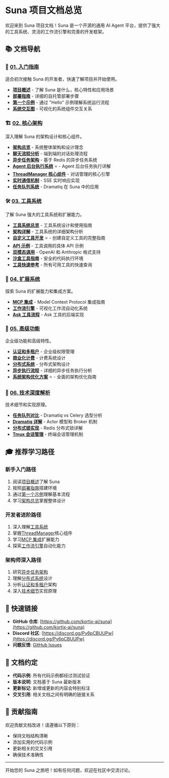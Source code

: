 # Suna 项目文档总览

欢迎来到 Suna 项目文档！Suna 是一个开源的通用 AI Agent 平台，提供了强大的工具系统、灵活的工作流引擎和完善的开发框架。

## 📚 文档导航

### 🚀 [01. 入门指南](./01-getting-started/)
适合初次接触 Suna 的开发者，快速了解项目并开始使用。

- [**项目概述**](./01-getting-started/overview.md) - 了解 Suna 是什么，核心特性和应用场景
- [**部署指南**](./01-getting-started/SELF-HOSTING.md) - 详细的自托管部署步骤
- [**第一个示例**](./01-getting-started/hello-execution-flow.md) - 通过 "Hello" 示例理解系统运行流程
- [**系统交互图**](./01-getting-started/sequence-diagram.md) - 可视化的系统组件交互关系

### 🏗️ [02. 核心架构](./02-core-architecture/)
深入理解 Suna 的架构设计和核心组件。

- [**架构总览**](./02-core-architecture/architecture-overview.md) - 系统整体架构和设计理念
- [**聊天流程分析**](./02-core-architecture/chat-flow-analysis.md) - 端到端的对话处理流程
- [**异步任务架构**](./02-core-architecture/async-task-architecture.md) - 基于 Redis 的异步任务系统
- [**Agent 后台执行系统**](./02-core-architecture/agent-background-execution.md) ⭐ - Agent 后台任务执行详解
- [**ThreadManager 核心组件**](./02-core-architecture/thread-manager-analysis.md) - 对话管理的核心引擎
- [**实时通信机制**](./02-core-architecture/suna-sse-implementation.md) - SSE 实时响应实现
- [**任务队列系统**](./02-core-architecture/dramatiq-in-suna.md) - Dramatiq 在 Suna 中的应用

### 🛠️ [03. 工具系统](./03-tool-system/)
了解 Suna 强大的工具系统和扩展能力。

- [**工具系统总览**](./03-tool-system/tool-system-overview.md) - 工具系统设计和使用指南
- [**架构详解**](./03-tool-system/tool-system-architecture.md) - 工具系统的详细架构分析
- [**自定义工具开发**](./03-tool-system/custom-tool-development-guide.md) ⭐ - 创建自定义工具的完整指南
- [**API 示例**](./03-tool-system/tool-calling-api-examples.md) - 工具调用的具体 API 示例
- [**双模态调用**](./03-tool-system/dual-mode-tool-calling.md) - OpenAI 和 Anthropic 格式支持
- [**沙盒工具指南**](./03-tool-system/sandboxshelltool-guide.md) - 安全的代码执行环境
- [**工具快速参考**](./03-tool-system/tools-quick-reference.md) - 所有可用工具的快速查询

### 🔌 [04. 扩展系统](./04-extension-systems/)
探索 Suna 的扩展能力和集成方案。

- [**MCP 集成**](./04-extension-systems/mcp-integration.md) - Model Context Protocol 集成指南
- [**工作流引擎**](./04-extension-systems/workflow-engine.md) - 可视化工作流自动化系统
- [**Ask 工具流程**](./04-extension-systems/ask-tool-backend-flow.md) - Ask 工具的后端实现

### 🎯 [05. 高级功能](./05-advanced-features/)
企业级功能和高级特性。

- [**认证和多租户**](./05-advanced-features/auth-and-multi-tenancy-architecture.md) - 企业级权限管理
- [**商业化计费**](./05-advanced-features/commercialization-core-billing-system.md) - 计费系统设计
- [**分布式系统**](./05-advanced-features/distributed-systems.md) - 分布式架构设计
- [**异步执行流程**](./05-advanced-features/async-task-execution-flow.md) - 详细的异步任务执行分析
- [**系统架构优化方案**](./05-advanced-features/system-architecture-optimization.md) ⭐ - 全面的架构优化指南

### 🔬 [06. 技术深度解析](./06-technical-deep-dive/)
技术细节和实现原理。

- [**任务队列对比**](./06-technical-deep-dive/dramatiq-vs-celery.md) - Dramatiq vs Celery 选型分析
- [**Dramatiq 详解**](./06-technical-deep-dive/dramatiq-actor-broker-explained.md) - Actor 模型和 Broker 机制
- [**分布式锁实现**](./06-technical-deep-dive/distributed-lock-implementation.md) - Redis 分布式锁详解
- [**Tmux 会话管理**](./06-technical-deep-dive/understanding-tmux-sessions.md) - 终端会话管理机制

## 🎓 推荐学习路径

### 新手入门路径
1. 阅读[项目概述](./01-getting-started/overview.md)了解 Suna
2. 按照[部署指南](./01-getting-started/SELF-HOSTING.md)搭建环境
3. 通过[第一个示例](./01-getting-started/hello-execution-flow.md)理解基本流程
4. 学习[架构总览](./02-core-architecture/architecture-overview.md)掌握整体设计

### 开发者进阶路径
1. 深入理解[工具系统](./03-tool-system/tool-system-overview.md)
2. 掌握[ThreadManager](./02-core-architecture/thread-manager-analysis.md)核心组件
3. 学习[MCP 集成](./04-extension-systems/mcp-integration.md)扩展能力
4. 探索[工作流引擎](./04-extension-systems/workflow-engine.md)自动化能力

### 架构师深入路径
1. 研究[异步任务架构](./02-core-architecture/async-task-architecture.md)
2. 理解[分布式系统](./05-advanced-features/distributed-systems.md)设计
3. 分析[认证和多租户](./05-advanced-features/auth-and-multi-tenancy-architecture.md)架构
4. 深入[技术细节](./06-technical-deep-dive/)实现原理

## 🔗 快速链接

- **GitHub 仓库**: [https://github.com/kortix-ai/suna](https://github.com/kortix-ai/suna)
- **Discord 社区**: [https://discord.gg/Py6pCBUUPw](https://discord.gg/Py6pCBUUPw)
- **问题反馈**: [GitHub Issues](https://github.com/kortix-ai/suna/issues)

## 📖 文档约定

- **代码示例**: 所有代码示例都经过测试验证
- **版本说明**: 文档基于 Suna 最新版本
- **更新标记**: 新增或更新的内容会特别标注
- **交叉引用**: 相关文档之间有明确的链接关系

## 🤝 贡献指南

欢迎贡献文档改进！请遵循以下原则：
- 保持文档结构清晰
- 添加实用的代码示例
- 更新相关的交叉引用
- 确保技术准确性

---

开始您的 Suna 之旅吧！如有任何问题，欢迎在社区中交流讨论。